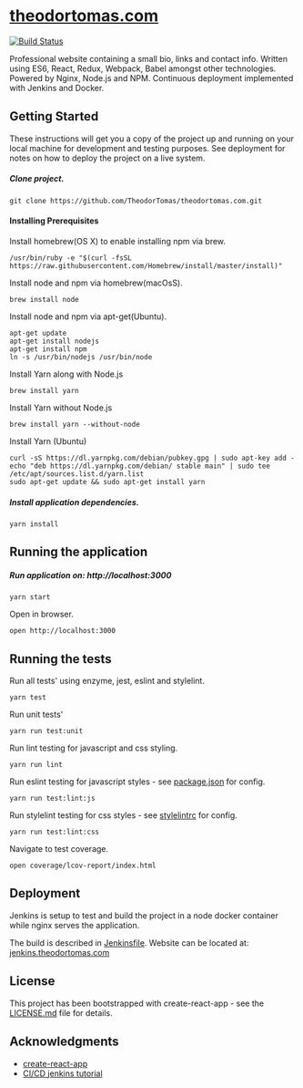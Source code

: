 [theodortomas.com](https://theodortomas.com)
======
[![Build Status](https://jenkins.theodortomas.com/buildStatus/icon?job=theodortomas.com&.png?style=flat)](https://jenkins.theodortomas.com/job/theodortomas.com/)

Professional website containing a small bio, links and contact info. Written using ES6, React, Redux, Webpack, Babel 
amongst other technologies. Powered by Nginx, Node.js and NPM. Continuous deployment implemented with Jenkins and Docker.

## Getting Started

These instructions will get you a copy of the project up and running on your local machine for development and testing 
purposes. See deployment for notes on how to deploy the project on a live system.

##### Clone project.

```
git clone https://github.com/TheodorTomas/theodortomas.com.git 
```

#### Installing Prerequisites

Install homebrew(OS X) to enable installing npm via brew.
```
/usr/bin/ruby -e "$(curl -fsSL https://raw.githubusercontent.com/Homebrew/install/master/install)"
```

Install node and npm via homebrew(macOsS).
```
brew install node
```

Install node and npm via apt-get(Ubuntu).
```
apt-get update
apt-get install nodejs
apt-get install npm
ln -s /usr/bin/nodejs /usr/bin/node
```

Install Yarn along with Node.js
```
brew install yarn
```

Install Yarn without Node.js
```
brew install yarn --without-node
```

Install Yarn (Ubuntu)
```
curl -sS https://dl.yarnpkg.com/debian/pubkey.gpg | sudo apt-key add -
echo "deb https://dl.yarnpkg.com/debian/ stable main" | sudo tee /etc/apt/sources.list.d/yarn.list
sudo apt-get update && sudo apt-get install yarn
```

##### Install application dependencies.
```
yarn install
```

## Running the application
##### Run application on: http://localhost:3000
```
yarn start
```

Open in browser.
```
open http://localhost:3000
```

## Running the tests
Run all tests' using enzyme, jest, eslint and stylelint.
```
yarn test
```

Run unit tests'
```
yarn run test:unit
```

Run lint testing for javascript and css styling.
```
yarn run lint
```

Run eslint testing for javascript styles - see [package.json](/package.json) for config.
```
yarn run test:lint:js
```

Run stylelint testing for css styles - see [stylelintrc](/.stylelintrc) for config.
```
yarn run test:lint:css
```

Navigate to test coverage.
```
open coverage/lcov-report/index.html
```

## Deployment

Jenkins is setup to test and build the project in a node docker container
while nginx serves the application.

The build is described in [Jenkinsfile](/Jenkinsfile). Website can be located at:
[jenkins.theodortomas.com](https://jenkins.theodortomas.com)


## License

This project has been bootstrapped with create-react-app - see the [LICENSE.md](LICENSE.md) file for details.

## Acknowledgments

* [create-react-app](https://github.com/facebook/create-react-app)
* [CI/CD jenkins tutorial](https://www.digitalocean.com/community/tutorials/how-to-set-up-continuous-integration-pipelines-in-jenkins-on-ubuntu-16-04)
